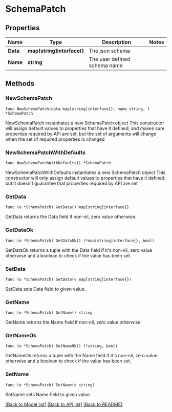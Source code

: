 # SchemaPatch

## Properties

Name | Type | Description | Notes
------------ | ------------- | ------------- | -------------
**Data** | **map[string]interface{}** | The json schema | 
**Name** | **string** | The user defined schema name | 

## Methods

### NewSchemaPatch

`func NewSchemaPatch(data map[string]interface{}, name string, ) *SchemaPatch`

NewSchemaPatch instantiates a new SchemaPatch object
This constructor will assign default values to properties that have it defined,
and makes sure properties required by API are set, but the set of arguments
will change when the set of required properties is changed

### NewSchemaPatchWithDefaults

`func NewSchemaPatchWithDefaults() *SchemaPatch`

NewSchemaPatchWithDefaults instantiates a new SchemaPatch object
This constructor will only assign default values to properties that have it defined,
but it doesn't guarantee that properties required by API are set

### GetData

`func (o *SchemaPatch) GetData() map[string]interface{}`

GetData returns the Data field if non-nil, zero value otherwise.

### GetDataOk

`func (o *SchemaPatch) GetDataOk() (*map[string]interface{}, bool)`

GetDataOk returns a tuple with the Data field if it's non-nil, zero value otherwise
and a boolean to check if the value has been set.

### SetData

`func (o *SchemaPatch) SetData(v map[string]interface{})`

SetData sets Data field to given value.


### GetName

`func (o *SchemaPatch) GetName() string`

GetName returns the Name field if non-nil, zero value otherwise.

### GetNameOk

`func (o *SchemaPatch) GetNameOk() (*string, bool)`

GetNameOk returns a tuple with the Name field if it's non-nil, zero value otherwise
and a boolean to check if the value has been set.

### SetName

`func (o *SchemaPatch) SetName(v string)`

SetName sets Name field to given value.



[[Back to Model list]](../README.md#documentation-for-models) [[Back to API list]](../README.md#documentation-for-api-endpoints) [[Back to README]](../README.md)


